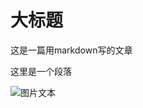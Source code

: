 [avatar]: https://connorlin.github.io/images/avatar.jpg

# 大标题

这是一篇用markdown写的文章

这里是一个段落

![图片文本](https://connorlin.github.io/images/avatar.jpg)